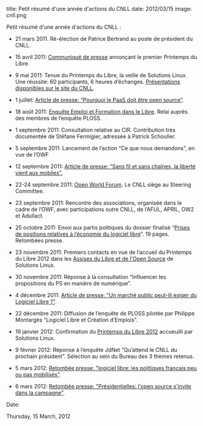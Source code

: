 title: Petit résumé d'une année d'actions du CNLL
date: 2012/03/15
image: cnll.png

Petit résumé d'une année d'actions du CNLL :

-   21 mars 2011. Ré-élection de Patrice Bertrand au poste de président
    du CNLL.

-   15 avril 2011: [Communiqué de
    presse](http://cnll.fr/news/le-printemps-du-libre-le-think-tank-des-professionnels-du-logiciel-libre-et-open-source-le-9)
    annonçant le premier Printemps du Libre.

-   9 mai 2011: Tenue du Printemps du Libre, la veille de Solutions
    Linux. Une réussite: 60 participants, 6 heures d’échanges.
    [Présentations disponibles sur le site du
    CNLL](http://cnll.fr/news/apres-le-printemps).

-   1 juillet: [Article de presse: “Pourquoi le PaaS doit être open
    source”](http://www.journaldunet.com/developpeur/expert/50018/pourquoi-le-paas-doit-etre-open-source.shtml).

-   18 août 2011: [Enquête Emploi et Formation dans le
    Libre](http://ploss.hosting.enovance.com/blog/le-secteur-du-logiciel-libre-en-france-createur-d%E2%80%99emplois-numeriques-enquete-ploss-2011-2013/).
    Relai auprès des membres de l’enquête PLOSS.

-   1 septembre 2011: Consultation relative au CIR. Contribution très
    documentée de Stéfane Fermigier, adressée à Patrick Schouller.

-   5 septembre 2011: Lancement de l’action “Ce que nous demandons”, en
    vue de l’OWF

-   12 septembre 2011: [Article de presse: “Sans fil et sans chaînes, la
    liberté vient aux
    mobiles”.](http://www.zdnet.fr/blogs/l-esprit-libre/sans-fil-et-sans-cha-nes-la-liberte-vient-aux-mobiles-par-patrice-bertrand-39765520.htm)

-   22-24 septembre 2011: [Open World
    Forum](http://www.openworldforum.org/). Le CNLL siège au Steering
    Committee.

-   23 septembre 2011: Rencontre des associations, organisée dans le
    cadre de l’OWF, avec participations outre CNLL, de l’AFUL, APRIL,
    OW2 et Adullact.

-   25 octobre 2011: Envoi aux partis politiques du dossier finalisé
    “[Prises de positions relatives à l’économie du logiciel
    libre](http://www.cnll.fr/news/le-cnll-interpelle-les-candidats-2012)”.
    19 pages. Retombées presse.

-   23 novembre 2011: Premiers contacts en vue de l’accueil du Printemps
    du Libre 2012 dans les [Assises du Libre et de l'Open
    Source](http://www.les-assises-de-l-open-source.fr/) de Solutions
    Linux.

-   30 novembre 2011: Réponse à la consultation “Influencer les
    propositions du PS en manière de numérique”.

-   4 décembre 2011: [Article de presse: "Un marché public peut-ili
    exiger du Logiciel Libre
    ?"](http://www.journaldunet.com/solutions/expert/50532/un-marche-public-peut-il-exiger-du-logiciel-libre.shtml).

-   22 décembre 2011: Diffusion de l’enquête de PLOSS pilotée par
    Philippe Montargès “Logiciel Libre et Création d’Emplois”.

-   19 janvier 2012: Confirmation du [Printemps du Libre
    2012](http://www.les-assises-de-l-open-source.fr/Programme_2353.html)
    accueuilli par Solutions Linux.

-   9 février 2012: Réponse à l’enquête JdNet “Qu’attend le CNLL du
    prochain président”. Sélection au sein du Bureau des 3 thèmes
    retenus.

-   5 mars 2012: [Retombée presse: "logiciel libre: les politiques
    français peu ou pas
    mobilisés"](http://www.zdnet.fr/actualites/logiciel-libre-les-politiques-francais-peu-ou-pas-mobilises-39769276.htm).

-   6 mars 2012: [Retombée presse: "Présidentielles: l'open source
    s'invite dans la
    campagne"](http://www.journaldunet.com/solutions/emploi-rh/l-open-source-dans-la-campagne-presidentielle-2012/).

Date:

Thursday, 15 March, 2012